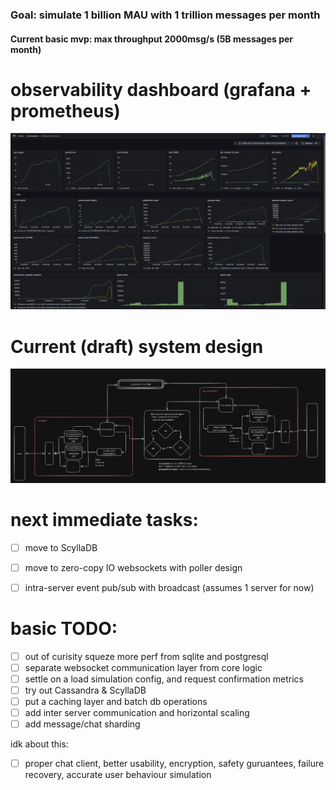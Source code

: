 ### Goal: simulate 1 billion MAU with 1 trillion messages per month
#### Current basic mvp: max throughput 2000msg/s (5B messages per month)

# observability dashboard (grafana + prometheus)

![Grafana](./grafana.png)

# Current (draft) system design
![System design](./architecture.png)

# next immediate tasks:
- [ ] move to ScyllaDB
- [ ] move to zero-copy IO websockets with poller design
- [ ] intra-server event pub/sub with broadcast (assumes 1 server for now)


# basic TODO:
- [ ] out of curisity squeze more perf from sqlite and postgresql
- [ ] separate websocket communication layer from core logic
- [ ] settle on a load simulation config, and request confirmation metrics
- [ ] try out Cassandra & ScyllaDB
- [ ] put a caching layer and batch db operations
- [ ] add inter server communication and horizontal scaling
- [ ] add message/chat sharding

idk about this:
- [ ] proper chat client, better usability, encryption, safety guruantees, failure recovery, accurate user behaviour simulation